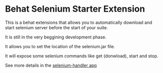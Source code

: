 # Behat Selenium Starter Extension

This is a behat extensions that allows you to automatically download and start selenium server before the start of your  suite.

It is still in the very beggining development phase.

It allows you to set the location of the selenium.jar file.

It will expose some selenium commands like get (donwload), start and stop.

See more details in the [selenium-handler app](https://github.com/fonsecas72/selenium-handler)
